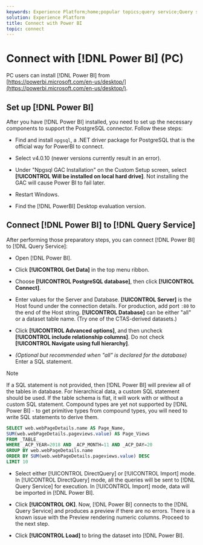 ```yaml
---
keywords: Experience Platform;home;popular topics;query service;Query service;Power BI;power bi;connect to query service;
solution: Experience Platform
title: Connect with Power BI
topic: connect
---
```


# Connect with [!DNL Power BI] (PC)

PC users can install [!DNL Power BI] from [https://powerbi.microsoft.com/en-us/desktop/](https://powerbi.microsoft.com/en-us/desktop/).

## Set up [!DNL Power BI]

After you have [!DNL Power BI] installed, you need to set up the necessary components to support the PostgreSQL connector. Follow these steps:

- Find and install `npgsql`, a .NET driver package for PostgreSQL that is the official way for PowerBI to connect.

- Select v4.0.10 (newer versions currently result in an error).

- Under "Npgsql GAC Installation" on the Custom Setup screen, select **[!UICONTROL Will be installed on local hard drive]**. Not installing the GAC will cause Power BI to fail later.

- Restart Windows.

- Find the [!DNL PowerBI] Desktop evaluation version.

## Connect [!DNL Power BI] to [!DNL Query Service]

After performing those preparatory steps, you can connect [!DNL Power BI] to [!DNL Query Service]:

- Open [!DNL Power BI].

- Click **[!UICONTROL Get Data]** in the top menu ribbon.

- Choose **[!UICONTROL PostgreSQL database]**, then click **[!UICONTROL Connect]**.

- Enter values for the Server and Database. **[!UICONTROL Server]** is the Host found under the connection details. For production, add port `:80` to the end of the Host string. **[!UICONTROL Database]** can be either "all" or a dataset table name. (Try one of the CTAS-derived datasets.)

- Click **[!UICONTROL Advanced options]**, and then uncheck **[!UICONTROL include relationship columns]**. Do not check **[!UICONTROL Navigate using full hierarchy]**.

- *(Optional but recommended when "all" is declared for the database)* Enter a SQL statement. 

>[!NOTE]
>
>If a SQL statement is not provided, then [!DNL Power BI] will preview all of the tables in database. For hierarchical data, a custom SQL statement should be used. If the table schema is flat, it will work with or without a custom SQL statement. Compound types are yet not supported by [!DNL Power BI] - to get primitive types from compound types, you will need to write SQL statements to derive them.

```sql
SELECT web.webPageDetails.name AS Page_Name, 
SUM(web.webPageDetails.pageviews.value) AS Page_Views 
FROM _TABLE_ 
WHERE _ACP_YEAR=2018 AND _ACP_MONTH=11 AND _ACP_DAY=20 
GROUP BY web.webPageDetails.name 
ORDER BY SUM(web.webPageDetails.pageviews.value) DESC 
LIMIT 10
``` 

- Select either [!UICONTROL DirectQuery] or [!UICONTROL Import] mode. In [!UICONTROL DirectQuery] mode, all the queries will be sent to [!DNL Query Service] for execution. In [!UICONTROL Import] mode, data will be imported in [!DNL Power BI]. 

- Click **[!UICONTROL OK]**. Now, [!DNL Power BI] connects to the [!DNL Query Service] and produces a preview if there are no errors. There is a known issue with the Preview rendering numeric columns. Proceed to the next step.

- Click **[!UICONTROL Load]** to bring the dataset into [!DNL Power BI].
